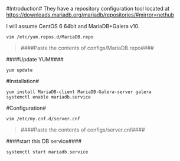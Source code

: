 #Introduction#
They have a repository configuration tool located at https://downloads.mariadb.org/mariadb/repositories/#mirror=nethub

I will assume CentOS 6 64bit and MariaDB+Galera v10.
```
vim /etc/yum.repos.d/MariaDB.repo
```

> ####Paste the contents of configs/MariaDB.repo####

####Update YUM####
```
yum update
```
#Installation#
```
yum install MariaDB-client MariaDB-Galera-server galera
systemctl enable mariadb.service
```
#Configuration#
```
vim /etc/my.cnf.d/server.cnf
```

> ####Paste the contents of configs/server.cnf####

####start this DB service####
```
systemctl start mariadb.service
```
